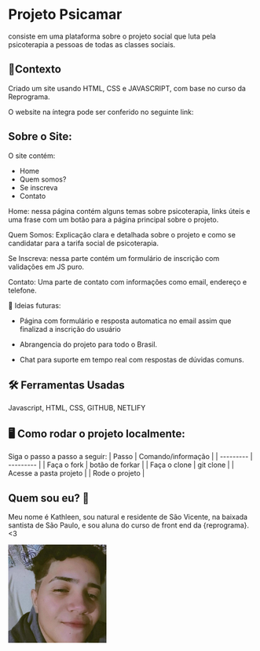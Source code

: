 
# Projeto Psicamar
consiste em uma plataforma sobre o projeto social que luta pela psicoterapia a pessoas de todas as classes sociais.  


## 🧠Contexto 
Criado um site usando HTML, CSS e JAVASCRIPT, com base no curso da Reprograma. 


O website na íntegra pode ser conferido no seguinte link: 
## Sobre o Site:

O site contém: 
 
 - Home 
 - Quem somos?
 - Se inscreva
 - Contato

Home: 
 nessa página contém alguns temas sobre psicoterapia, links úteis e uma frase com um botão para a página principal sobre o projeto. 

Quem Somos: Explicação clara e detalhada sobre o projeto e como se candidatar para a tarifa social de psicoterapia.

Se Inscreva:  nessa parte contém um formulário de inscrição com validações em JS puro. 

Contato: Uma parte de contato com informações como email, endereço e telefone. 


🧠 Ideias futuras:

 - Página com formulário e resposta automatica no email assim que finalizad a inscrição do usuário

 - Abrangencia do projeto para todo o Brasil. 

 - Chat para suporte em tempo real com respostas de dúvidas comuns. 
## 🛠 Ferramentas Usadas
Javascript, HTML, CSS, GITHUB, NETLIFY

## 🖥️ Como rodar o projeto localmente:
Siga o passo a passo a seguir:
| Passo | Comando/informação |
| --------- | --------- |
| Faça o fork	| botão de forkar |
| Faça o clone	| git clone |
| Acesse a pasta projeto |
| Rode o projeto |

## Quem sou eu? 💖
Meu nome é Kathleen, sou natural e residente de São Vicente, na baixada santista de São Paulo, e sou aluna do curso de front end da {reprograma}.  <3

<p float="left">

 <img src="./images/eu.jpg" width="200" />

 </p>
